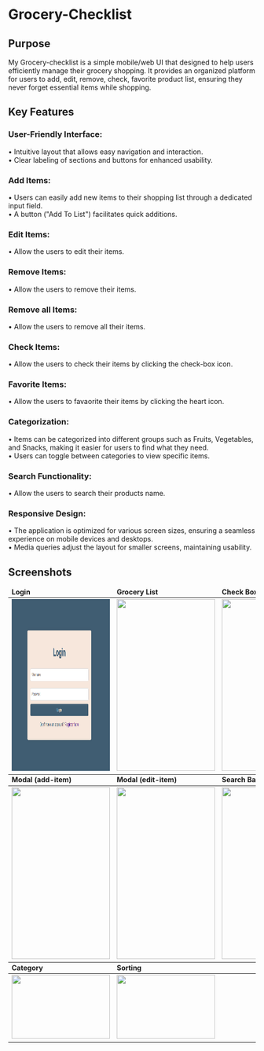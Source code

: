 # Grocery-Checklist

<h2>Purpose</h2>
<p>My Grocery-checklist is a simple mobile/web UI that designed to help users efficiently manage their grocery shopping. It provides an organized platform for users to add, edit, remove, check, favorite product list, ensuring they never forget essential items while shopping.</p>

<h2>Key Features</h2>

<h3>User-Friendly Interface:</h3>
<p>• Intuitive layout that allows easy navigation and interaction.<br>
• Clear labeling of sections and buttons for enhanced usability.</p>

<h3>Add Items:</h3>
<p>• Users can easily add new items to their shopping list through a dedicated input field.<br>
• A button ("Add To List") facilitates quick additions.</p>

<h3>Edit Items:</h3>
<p>• Allow the users to edit their items.</p>

<h3>Remove Items:</h3>
<p>• Allow the users to remove their items.</p>

<h3>Remove all Items:</h3>
<p>• Allow the users to remove all their items.</p>

<h3>Check Items:</h3>
<p>• Allow the users to check their items by clicking the check-box icon.</p>

<h3>Favorite Items:</h3>
<p>• Allow the users to favaorite their items by clicking the heart icon.</p>

<h3>Categorization:</h3>
<p>• Items can be categorized into different groups such as Fruits, Vegetables, and Snacks, making it easier for users to find what they need.<br>
• Users can toggle between categories to view specific items.</p>

<h3>Search Functionality:</h3>
<p>• Allow the users to search their products name.</p>

<h3>Responsive Design:</h3>
<p>• The application is optimized for various screen sizes, ensuring a seamless experience on mobile devices and desktops.<br>
• Media queries adjust the layout for smaller screens, maintaining usability.</p>

<h2>Screenshots</h2>
<table>
	<thead>
		<td>
			<b> Login </b>
		</td>
		<td>
			<b> Grocery List </b>
		</td>
                <td>
			<b> Check Box </b>
		</td>
	</thead>
	<tr>
		<td>
			<img src= "login.png" height=350 width=200>
		</td>
		<td>
			<img src= "list.png" height=350 width=200>
		</td>
                <td>
			<img src= "checked.png" height=350 width=200>
		</td>
	</tr>
	<thead>
		<td>
			<b> Modal (add-item) </b>
		</td>
		<td>
			<b> Modal (edit-item) </b>
		</td>
                <td>
			<b> Search Bar </b>
		</td>
	</thead>
	<tr>
		<td>
			<img src= "add-item.png" height=350 width=200>
		</td>
		<td>
			<img src= "edit-item.png" height=350 width=200>
		</td>
                <td>
			<img src= "search.png" height=350 width=200>
		</td>
	</tr>
	<thead>
		<td>
			<b> Category </b>
		</td>
		<td>
			<b> Sorting </b>
		</td>
	</thead>
	<tr>
		<td>
			<img src= "category.png" height=130 width=200>
		</td>
		<td>
			<img src= "sort.png" height=130 width=200>
		</td>
	</tr>
</table>
